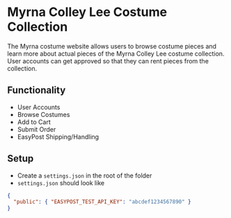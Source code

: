 # Myrna Colley Lee Costume Collection

The Myrna costume website allows users to browse costume pieces and learn more about actual pieces of the Myrna Colley Lee costume collection. User accounts can get approved so that they can rent pieces from the collection.

## Functionality

* User Accounts
* Browse Costumes
* Add to Cart
* Submit Order
* EasyPost Shipping/Handling

## Setup

* Create a `settings.json` in the root of the folder
* `settings.json` should look like

```json
{
  "public": { "EASYPOST_TEST_API_KEY": "abcdef1234567890" }
}

```